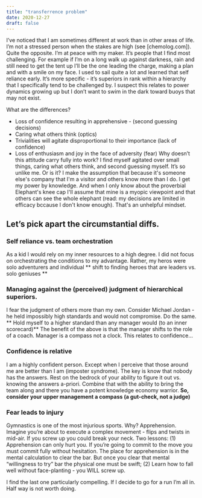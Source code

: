```yaml
---
title: "transferrence problem"
date: 2020-12-27
draft: false
---
```


I’ve noticed that I am sometimes different at work than in other areas of life. I’m not a stressed person when the stakes are high (see [chemolog.com]). Quite the opposite. I’m at peace with my maker. It’s people that I find most challenging. For example if I’m on a long walk up against darkness, rain and still need to get the tent up I’ll be the one leading the charge, making a plan and with a smile on my face. I used to sail quite a lot and learned that self reliance early. It’s more specific - it’s superiors in rank within a hierarchy that I specifically tend to be challenged by. I suspect this relates to power dynamics growing up but I don’t want to swim in the dark toward buoys that may not exist. 

What are the differences? 
* Loss of confidence resulting in apprehensive - (second guessing decisions)
* Caring what others think (optics)
* Trivialities will agitate disproportional to their importance (lack of confidence)
* Loss of enthusiasm and joy in the face of adversity (fear)
Why doesn’t this attitude carry fully into work? I find myself agitated over small things, caring what others think, and second guessing myself. It’s so unlike me. Or is it? 
I make the assumption that because it's someone else's company that I'm a visitor and others know more than I do. I get my power by knowledge. And when I only know about the proverbial Elephant's knee cap I'll assume that mine is a myopic viewpoint and that others can see the whole elephant (read: my decisions are limited in efficacy bccause I don't know enough). That's an unhelpful mindset. 

## Let’s pick apart the circumstantial diffs. 
### Self reliance vs. team orchestration
As a kid I would rely on my inner resources to a high degree. I did not focus on orchestrating the conditions to my advantage. Rather, my heros were solo adventurers and individual 
** shift to finding heroes that are leaders vs. solo geniuses **

###  Managing against the (perceived) judgment of hierarchical superiors. 
I fear the judgment of others more than my own. Consider Michael Jordan - he held impossibly high standards and would not compromise. Do the same.
** Hold myself to a higher standard than any manager would (to an inner scorecard)**
The benefit of the above is that the manager shifts to the role of a coach. Manager is a compass not a clock. 
This relates to confidence… 

### Confidence is relative
I am a highly confident person. Except when I perceive that those around me are better than I am (imposter syndrome). The key is know that nobody has the answers. Rest on the bedrock of your ability to figure it out vs. knowing the answers a-priori. Combine that with the ability to bring the team along and there you have a potent knowledge economy warrior. 
**So, consider your upper management a compass (a gut-check, not a judge)**

### Fear leads to injury
Gymnastics is one of the most injurious sports. Why? Apprehension. Imagine you’re about to execute a complex movement - flips and twists in mid-air. If you screw up you could break your neck. Two lessons: (1) Apprehension can only hurt you. If you’re going to commit to the move you must commit fully without hesitation. The place for apprehension is in the mental calculation to clear the bar. But once you clear that mental “willingness to try” bar the physical one must be swift; (2) Learn how to fall well without face-planting - you WILL screw up. 

I find the last one particularly compelling. If I decide to go for a run I’m all in. Half way is not worth doing. 